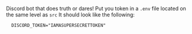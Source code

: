Discord bot that does truth or dares!
Put you token in a `.env` file located on the same level as `src`
It should look like the following:

      DISCORD_TOKEN="IAMASUPERSECRETTOKEN"

